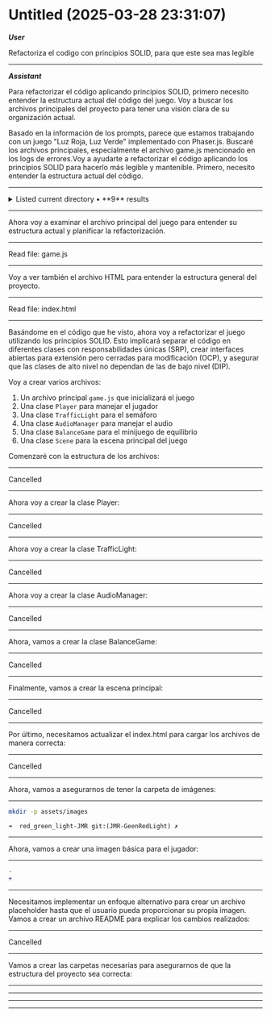 <!-- Generated by SpecStory -->

# Untitled (2025-03-28 23:31:07)

_**User**_

Refactoriza el codigo con principios SOLID, para que este sea mas legible

---

_**Assistant**_

<think>Para refactorizar el código aplicando principios SOLID, primero necesito entender la estructura actual del código del juego. Voy a buscar los archivos principales del proyecto para tener una visión clara de su organización actual.

Basado en la información de los prompts, parece que estamos trabajando con un juego "Luz Roja, Luz Verde" implementado con Phaser.js. Buscaré los archivos principales, especialmente el archivo game.js mencionado en los logs de errores.</think>Voy a ayudarte a refactorizar el código aplicando los principios SOLID para hacerlo más legible y mantenible. Primero, necesito entender la estructura actual del código.

---

<details>
            <summary>Listed current directory • **9** results</summary>
        
| Name |
|-------|
| 📁 `assets` |
| 📄 `prompts.md` |
| 📄 `game.js` |
| 📄 `README.md` |
| 📄 `index.html` |
| 📄 `.cursorrules` |
| 📁 `memory-bank` |
| 📄 `Game_description.md` |
| 📁 `.specstory` |

</details>

---

Ahora voy a examinar el archivo principal del juego para entender su estructura actual y planificar la refactorización.

---

Read file: game.js

---

Voy a ver también el archivo HTML para entender la estructura general del proyecto.

---

Read file: index.html

---

Basándome en el código que he visto, ahora voy a refactorizar el juego utilizando los principios SOLID. Esto implicará separar el código en diferentes clases con responsabilidades únicas (SRP), crear interfaces abiertas para extensión pero cerradas para modificación (OCP), y asegurar que las clases de alto nivel no dependan de las de bajo nivel (DIP).

Voy a crear varios archivos:

1. Un archivo principal `game.js` que inicializará el juego
2. Una clase `Player` para manejar el jugador
3. Una clase `TrafficLight` para el semáforo
4. Una clase `AudioManager` para manejar el audio
5. Una clase `BalanceGame` para el minijuego de equilibrio
6. Una clase `Scene` para la escena principal del juego

Comenzaré con la estructura de los archivos:

---

Cancelled

---

Ahora voy a crear la clase Player:

---

Cancelled

---

Ahora voy a crear la clase TrafficLight:

---

Cancelled

---

Ahora voy a crear la clase AudioManager:

---

Cancelled

---

Ahora, vamos a crear la clase BalanceGame:

---

Cancelled

---

Finalmente, vamos a crear la escena principal:

---

Cancelled

---

Por último, necesitamos actualizar el index.html para cargar los archivos de manera correcta:

---

Cancelled

---

Ahora, vamos a asegurarnos de tener la carpeta de imágenes:

---

```bash
mkdir -p assets/images
```

```
➜  red_green_light-JMR git:(JMR-GeenRedLight) ✗ 

```

---

Ahora, vamos a crear una imagen básica para el jugador:

---

```diff
- 
+  
```

---

Necesitamos implementar un enfoque alternativo para crear un archivo placeholder hasta que el usuario pueda proporcionar su propia imagen. Vamos a crear un archivo README para explicar los cambios realizados:

---

Cancelled

---

Vamos a crear las carpetas necesarias para asegurarnos de que la estructura del proyecto sea correcta:

---



---



---



---

